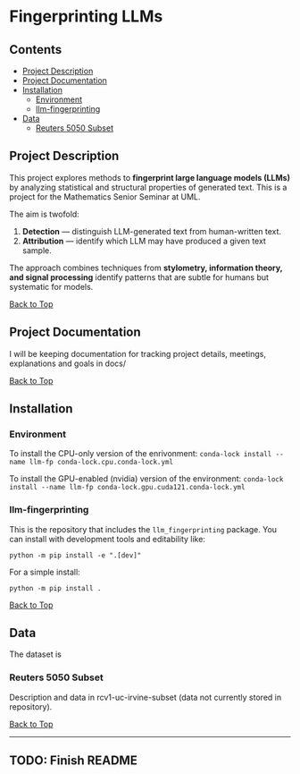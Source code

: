 #   Fingerprinting LLMs

##  Contents
- [Project Description](#project-description)
- [Project Documentation](#project-documentation)
- [Installation](#installation)
    - [Environment](#environment)
    - [llm-fingerprinting](#llm-fingerprinting)
- [Data](#data)
    - [Reuters 5050 Subset](#reuters-5050-subset)

## Project Description
This project explores methods to **fingerprint large language models (LLMs)** by analyzing statistical and structural properties of generated text.  This is a project for the Mathematics Senior Seminar at UML.

The aim is twofold:
1. **Detection** — distinguish LLM-generated text from human-written text.  
2. **Attribution** — identify which LLM may have produced a given text sample.

The approach combines techniques from **stylometry, information theory, and signal processing** identify patterns that are subtle for humans but systematic for models.

[Back to Top](#fingerprinting-llms)

## Project Documentation
I will be keeping documentation for tracking project details, meetings, explanations and goals in docs/

[Back to Top](#fingerprinting-llms)

##  Installation

### Environment
To install the CPU-only version of the enrivonment:
`conda-lock install --name llm-fp conda-lock.cpu.conda-lock.yml`

To install the GPU-enabled (nvidia) version of the environment:
`conda-lock install --name llm-fp conda-lock.gpu.cuda121.conda-lock.yml`

### llm-fingerprinting
This is the repository that includes the `llm_fingerprinting` package.  You can install with development tools and editability like:

`python -m pip install -e ".[dev]"`

For a simple install:

`python -m pip install .`

[Back to Top](#fingerprinting-llms)

## Data
The dataset is

### Reuters 5050 Subset
Description and data in rcv1-uc-irvine-subset (data not currently stored in repository).

[Back to Top](#fingerprinting-llms)

---

## TODO: Finish README

